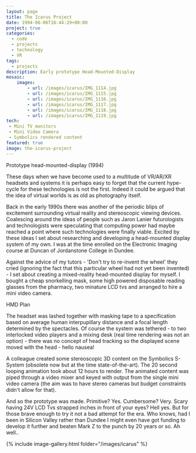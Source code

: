 ```yaml
---
layout: page
title: The Icarus Project
date: 1994-06-06T16:44:29+00:00
project: true
categories:
  - code
  - projects
  - technology
  - VR
tags:
  - projects
description: Early prototype Head-Mounted-Display
mosaic:
    images:
        - url: /images/icarus/IMG_1114.jpg
        - url: /images/icarus/IMG_1115.jpg
        - url: /images/icarus/IMG_1116.jpg
        - url: /images/icarus/IMG_1117.jpg
        - url: /images/icarus/IMG_1118.jpg
        - url: /images/icarus/IMG_1119.jpg
tech:
 - Mini TV monitors
 - Mini Video Camera
 - Symbolics rendered content
featured: true
image: the-icarus-project
---
```


<div class="img_row">
	<img class="col three" src="{{ site.baseurl }}/images/hmd.jpg" alt="" title="VR Simulator"/>
</div>
<div class="caption_row">
    <div class="col three left caption">Prototype head-mounted-display (1994)</div>
</div>

These days when we have become used to a multitude of VR/AR/XR headsets and systems it is perhaps easy to forget that the current hype-cycle for these technologies is not the first. Indeed it could be argued that the idea of virtual worlds is as old as photography itself.

Back in the early 1990s there was another of the periodic blips of excitement surrounding virtual reality and stereoscopic viewing devices. Coalescing around the ideas of people such as Jaron Lanier futurologists and technologists were speculating that computing power had maybe reached a point where such technologies were finally viable. Excited by these ideas I set about researching and developing a head-mounted display system of my own. I was at the time enrolled on the Electronic Imaging course at Duncan of Jordanstone College in Dundee. 

Against the advice of my tutors - 'Don't try to re-invent the wheel' they cried (ignoring the fact that this particular wheel had not yet been invented) - I set about creating a mixed-reality head-mounted display for myself. I bought a cheap snorkelling mask, some high powered disposable reading glasses from the pharmacy, two minature LCD tvs and arranged to hire a mini video camera.

<div class="img_row">
    <a href="{{ site.baseurl }}/images/hmd-plan.jpg">
	    <img class="col three" src="{{ site.baseurl }}/images/hmd-plan.jpg" alt="" title="HMD Plan"/>
	</a>
</div>
<div class="caption_row">
    <div class="col three left caption">HMD Plan</div>
</div>

The headset was lashed together with masking tape to a specification based on average human interpupillary distance and a focal length determined by the spectacles. Of course the system was tethered - to two interlocked video players and a mixing desk (real time rendering was not an option) - there was no concept of head tracking so the displayed scene moved with the head - hello nausea! 

A colleague created some stereoscopic 3D content on the Symbolics S-System (obsolete now but at the time state-of-the-art). The 20 second looping animation took about 12 hours to render. The animated content was piped through a video mixer and keyed with output from the single mini video camera (the aim was to have stereo cameras but budget constraints didn't allow for that).

And so the prototype was made. Primitive? Yes. Cumbersome? Very. Scary having 24V LCD Tvs strapped inches in front of your eyes? Hell yes. But for those brave enough to try it not a bad attempt for the era. Who knows, had I been in Silicon Valley rather than Dundee I might even have got funding to develop it further and beaten Mark Z to the punch by 20 years or so. Ah well..   

{% include image-gallery.html folder="/images/icarus" %}

<!--div class="img_row">
	<img class="col two" src="{{ site.baseurl }}/images/icarus/IMG_1114.jpg" alt="" title="VR Simulator"/>
	<img class="col one" src="{{ site.baseurl }}/images/icarus/IMG_1115.jpg" alt="" title="VR Simulator"/>
</div>
<div class="img_row">
	<img class="col two" src="{{ site.baseurl }}/images/icarus/IMG_1117.jpg" alt="" title="VR Simulator"/>
	<img class="col one" src="{{ site.baseurl }}/images/icarus/IMG_1118.jpg" alt="" title="VR Simulator"/>
</div>
	<img class="col two" src="{{ site.baseurl }}/images/icarus/IMG_1119.jpg" alt="" title="VR Simulator"/>
</div-->